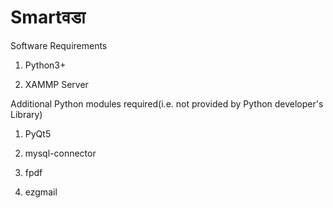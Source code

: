 # Smartवडा

Software Requirements

  1. Python3+

  2. XAMMP Server

Additional Python modules required(i.e. not provided by Python developer's Library)

  1. PyQt5
  
  2. mysql-connector
  
  3. fpdf
  
  4. ezgmail
